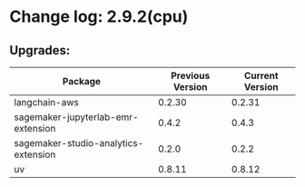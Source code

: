 # Change log: 2.9.2(cpu)

## Upgrades: 

Package | Previous Version | Current Version
---|---|---
langchain-aws|0.2.30|0.2.31
sagemaker-jupyterlab-emr-extension|0.4.2|0.4.3
sagemaker-studio-analytics-extension|0.2.0|0.2.2
uv|0.8.11|0.8.12
